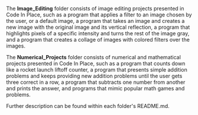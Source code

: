 The **Image_Editing** folder consists of image editing projects presented in Code In Place, such as a program that applies a filter to an image chosen by the user, or a default image, a program that takes an image and creates a new image with the original image and its vertical reflection, a program that highlights pixels of a specific intensity and turns the rest of the image gray, and a program that creates a collage of images with colored filters over the images.

The **Numerical_Projects** folder consists of numerical and mathematical projects presented in Code In Place, such as a program that counts down like a rocket launch liftoff counter, a program that presents simple addition problems and keeps providing new addition problems until the user gets three correct in a row, a program that subtracts one number from another and prints the answer, and programs that mimic popular math games and problems.

Further description can be found within each folder's README.md.
